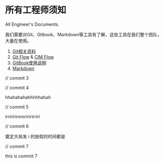 # 所有工程师须知

All Engineer's Documents.

我们需要对Git、Gitbook、Markdown等工具有了解，这些工具在我们整个团队，大量在使用。

1. [Git相关资料](git/README.md)
1. [Git Flow](gitflow/README.md) & [CIM Flow](gitflow/cim-flow.md)
1. [GitBook使用说明](gitbook-hotwouse.md)
1. [Markdown](markdown/README.md)


// commit 3


// commit 4 

hhahahahahhhhhahah



// commit 5

irriririrororiririrriri


// commit 6

奠定大局发 i 的放假的时间都是


// commit 7

this is commit 7

